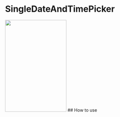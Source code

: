 # SingleDateAndTimePicker
<img src="https://raw.githubusercontent.com/tusinh/SingleDateAndTimePicker/master/image.png" width="200" height="300"/>
## How to use

